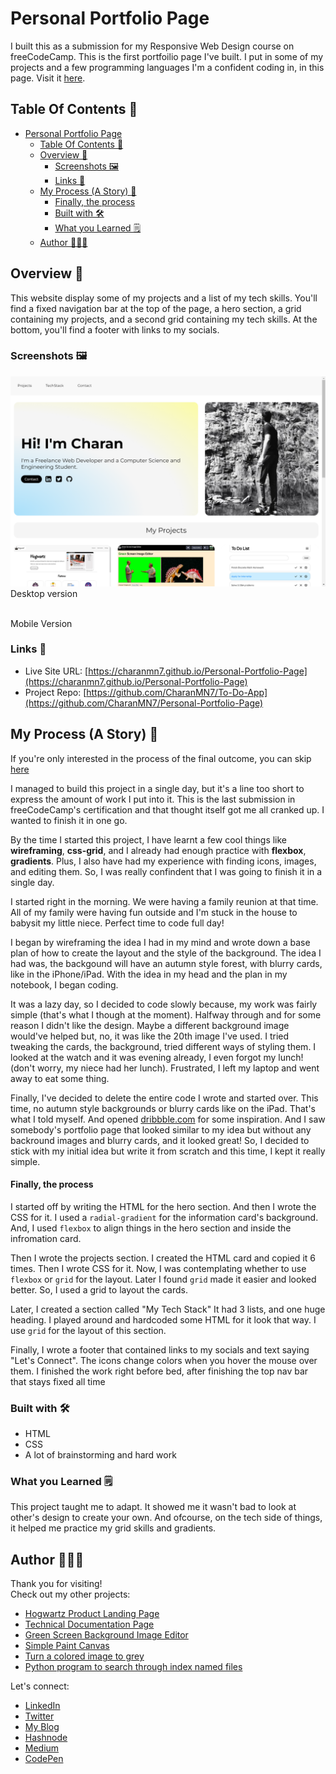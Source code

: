 # Personal Portfolio Page

I built this as a submission for my Responsive Web Design course on freeCodeCamp. This is the first portfoilio page I've built. I put in some of my projects and a few programming languages I'm a confident coding in, in this page. Visit it [here](https://charanmn7.github.io/Personal-Portfolio-Page/).

## Table Of Contents 📖

- [Personal Portfolio Page](#personal-portfolio-page)
  - [Table Of Contents 📖](#table-of-contents-)
  - [Overview 🎯](#overview-)
    - [Screenshots 🖼️](#screenshots-️)
    - [Links 📌](#links-)
  - [My Process (A Story) 📝](#my-process-a-story-)
      - [Finally, the process](#finally-the-process)
    - [Built with 🛠️](#built-with-️)
    - [What you Learned 🗒️](#what-you-learned-️)
  - [Author 👨🏻‍💻](#author-)

## Overview 🎯

This website display some of my projects and a list of my tech skills. You'll find a fixed navigation bar at the top of the page, a hero section, a grid containing my projects, and a second grid containing my tech skills. At the bottom, you'll find a footer with links to my socials.

### Screenshots 🖼️

![](/Screenshots/desktop.png)  
Desktop version

![]()  
Mobile Version

### Links 📌

- Live Site URL: [https://charanmn7.github.io/Personal-Portfolio-Page](https://charanmn7.github.io/Personal-Portfolio-Page)
- Project Repo: [https://github.com/CharanMN7/To-Do-App](https://github.com/CharanMN7/Personal-Portfolio-Page)

## My Process (A Story) 📝

If you're only interested in the process of the final outcome, you can skip [here](#finally-the-process)

I managed to build this project in a single day, but it's a line too short to express the amount of work I put into it. This is the last submission in freeCodeCamp's certification and that thought itself got me all cranked up. I wanted to finish it in one go.

By the time I started this project, I have learnt a few cool things like **wireframing**, **css-grid**, and I already had enough practice with **flexbox**, **gradients**. Plus, I also have had my experience with finding icons, images, and editing them. So, I was really confindent that I was going to finish it in a single day.

I started right in the morning. We were having a family reunion at that time. All of my family were having fun outside and I'm stuck in the house to babysit my little niece. Perfect time to code full day!

I began by wireframing the idea I had in my mind and wrote down a base plan of how to create the layout and the style of the background. The idea I had was, the backgound will have an autumn style forest, with blurry cards, like in the iPhone/iPad. With the idea in my head and the plan in my notebook, I began coding.

It was a lazy day, so I decided to code slowly because, my work was fairly simple (that's what I though at the moment). Halfway through and for some reason I didn't like the design. Maybe a different background image would've helped but, no, it was like the 20th image I've used. I tried tweaking the cards, the background, tried different ways of styling them. I looked at the watch and it was evening already, I even forgot my lunch! (don't worry, my niece had her lunch). Frustrated, I left my laptop and went away to eat some thing.

Finally, I've decided to delete the entire code I wrote and started over. This time, no autumn style backgrounds or blurry cards like on the iPad. That's what I told myself. And opened [dribbble.com](https://dribbble.com) for some inspiration. And I saw somebody's portfolio page that looked similar to my idea but without any backround images and blurry cards, and it looked great! So, I decided to stick with my initial idea but write it from scratch and this time, I kept it really simple.

#### Finally, the process

I started off by writing the HTML for the hero section. And then I wrote the CSS for it. I used a `radial-gradient` for the information card's background. And, I used `flexbox` to align things in the hero section and inside the infromation card.

Then I wrote the projects section. I created the HTML card and copied it 6 times. Then I wrote CSS for it. Now, I was contemplating whether to use `flexbox` or `grid` for the layout. Later I found `grid` made it easier and looked better. So, I used a grid to layout the cards.

Later, I created a section called "My Tech Stack" It had 3 lists, and one huge heading. I played around and hardcoded some HTML for it look that way. I use `grid` for the layout of this section.

Finally, I wrote a footer that contained links to my socials and text saying "Let's Connect". The icons change colors when you hover the mouse over them. I finished the work right before bed, after finishing the top nav bar that stays fixed all time

### Built with 🛠️

- HTML
- CSS
- A lot of brainstorming and hard work

### What you Learned 🗒️

This project taught me to adapt. It showed me it wasn't bad to look at other's design to create your own. And ofcourse, on the tech side of things, it helped me practice my grid skills and gradients.

## Author 👨🏻‍💻

Thank you for visiting!  
Check out my other projects:

- [Hogwartz Product Landing Page](https://charanmn7.github.io/Hogwartz-Product-Landing-Page/)
- [Technical Documentation Page](https://github.com/CharanMN7/Tecnical-Documentation-Page)
- [Green Screen Background Image Editor](https://codepen.io/charan_/pen/OJEWzRX)
- [Simple Paint Canvas](https://codepen.io/charan_/pen/GRGrNyx)
- [Turn a colored image to grey](https://codepen.io/charan_/pen/GRGrEpP)
- [Python program to search through index named files](https://github.com/CharanMN7/file-search-feature)

Let's connect:

- [LinkedIn](https://www.linkedin.com/in/charan-manikanta/)
- [Twitter](https://twitter.com/CharanMN7)
- [My Blog](https://charan-blog.netlify.app/)
- [Hashnode](https://charanmn7.hashnode.dev/)
- [Medium](https://medium.com/@CharanMN7)
- [CodePen](https://codepen.io/charan_)
